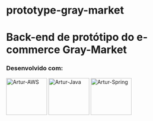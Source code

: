 # prototype-gray-market

<h1> Back-end de protótipo do e-commerce Gray-Market  </h1>
<h3>Desenvolvido com:</h3>
<div>
 <img align="center" alt="Artur-AWS" height="100" width="110" src="https://cdn.jsdelivr.net/gh/devicons/devicon/icons/amazonwebservices/amazonwebservices-original-wordmark.svg" >
  <img align="center" alt="Artur-Java" height="100" width="110" src="https://cdn.jsdelivr.net/gh/devicons/devicon/icons/java/java-original.svg" >
  <img align="center" alt="Artur-Spring" height="100" width="110" src="https://cdn.jsdelivr.net/gh/devicons/devicon/icons/spring/spring-plain-wordmark.svg" >
</div>
